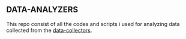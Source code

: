 ## DATA-ANALYZERS

This repo consist of all the codes and scripts i used for analyzing data collected from the [data-collectors](https://github.com/inotives/data-collectors).
